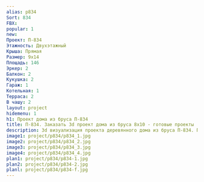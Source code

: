 ```yaml
---
alias: p834
Sort: 834
FBX: 
popular: 1
new: 
Проект: П-834
Этажность: Двухэтажный
Крыша: Прямая
Размер: 9х14
Площадь: 146
Эркер: 2
Балкон: 2
Кукушка: 2
Гараж: 1
Котельная: 1
Терраса: 2
В чашу: 2
layout: project
hidemenu: 1
h1: Проект дома из бруса П-834
title: П-834. Заказать 3d проект дома из бруса 8х10 - готовые проекты
description: 3d визуализация проекта деревянного дома из бруса П-834. Площадь 146 м2, размер 8х10. Вы можете внести любые изменения в проект.
image1: project/p834/p834_1.jpg
image2: project/p834/p834_2.jpg
image3: project/p834/p834_3.jpg
image4: project/p834/p834_4.jpg
plan1: project/p834/p834-1.jpg
plan2: project/p834/p834-2.jpg
planl: project/p834/p834-f.jpg
---
```

